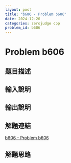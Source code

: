 ```yaml
---
layout: post
title: "b606 - Problem b606"
date: 2024-12-20
categories: zerojudge cpp
problem_id: b606
---
```


# Problem b606

## 題目描述



## 輸入說明



## 輸出說明



## 解題連結

[b606 - Problem b606](https://zerojudge.tw/ShowProblem?problemid=b606)

## 解題思路

